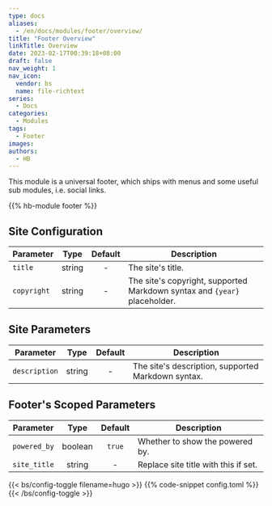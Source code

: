 ```yaml
---
type: docs
aliases:
  - /en/docs/modules/footer/overview/
title: "Footer Overview"
linkTitle: Overview
date: 2023-02-17T00:39:18+08:00
draft: false
nav_weight: 1
nav_icon:
  vendor: bs
  name: file-richtext
series:
  - Docs
categories:
  - Modules
tags:
  - Footer
images:
authors:
  - HB
---
```


This module is a universal footer, which ships with menus and some useful sub modules, i.e. social links.

<!--more-->

{{% hb-module footer %}}

## Site Configuration

| Parameter   |  Type  | Default | Description                                                               |
| ----------- | :----: | :-----: | ------------------------------------------------------------------------- |
| `title`     | string |    -    | The site's title.                                                         |
| `copyright` | string |    -    | The site's copyright, supported Markdown syntax and `{year}` placeholder. |

## Site Parameters

| Parameter     |  Type  | Default | Description                                        |
| ------------- | :----: | :-----: | -------------------------------------------------- |
| `description` | string |    -    | The site's description, supported Markdown syntax. |

## Footer's Scoped Parameters

| Parameter    |  Type   | Default | Description                          |
| ------------ | :-----: | :-----: | ------------------------------------ |
| `powered_by` | boolean | `true`  | Whether to show the powered by.      |
| `site_title` | string  |    -    | Replace site title with this if set. |

{{< bs/config-toggle filename=hugo >}}
{{% code-snippet config.toml %}}
{{< /bs/config-toggle >}}
